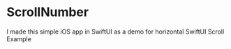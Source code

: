 # ScrollNumber
I made this simple iOS app in SwiftUI as a demo for horizontal SwiftUI Scroll Example
